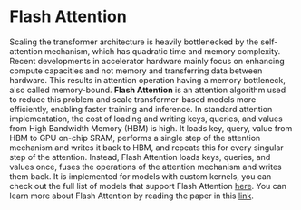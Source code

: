 # Flash Attention

Scaling the transformer architecture is heavily bottlenecked by the self-attention mechanism, which has quadratic time and memory complexity. Recent developments in accelerator hardware mainly focus on enhancing compute capacities and not memory and transferring data between hardware. This results in attention operation having a memory bottleneck, also called memory-bound. **Flash Attention** is an attention algorithm used to reduce this problem and scale transformer-based models more efficiently, enabling faster training and inference. 
In standard attention implementation, the cost of loading and writing keys, queries, and values from High Bandwidth Memory (HBM) is high. It loads key, query, value from HBM to GPU on-chip SRAM, performs a single step of the attention mechanism and writes it back to HBM, and repeats this for every singular step of the attention. Instead, Flash Attention loads keys, queries, and values once, fuses the operations of the attention mechanism and writes them back. 
It is implemented for models with custom kernels, you can check out the full list of models that support Flash Attention [here](https://github.com/huggingface/text-generation-inference/tree/main/server/text_generation_server/models). 
You can learn more about Flash Attention by reading the paper in this [link](https://arxiv.org/abs/2205.14135).

